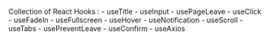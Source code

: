 Collection of React Hooks : 
    - useTitle
    - useInput
    - usePageLeave
    - useClick
    - useFadeIn
    - useFullscreen
    - useHover
    - useNotification
    - useScroll
    - useTabs
    - usePreventLeave
    - useConfirm
    - useAxios